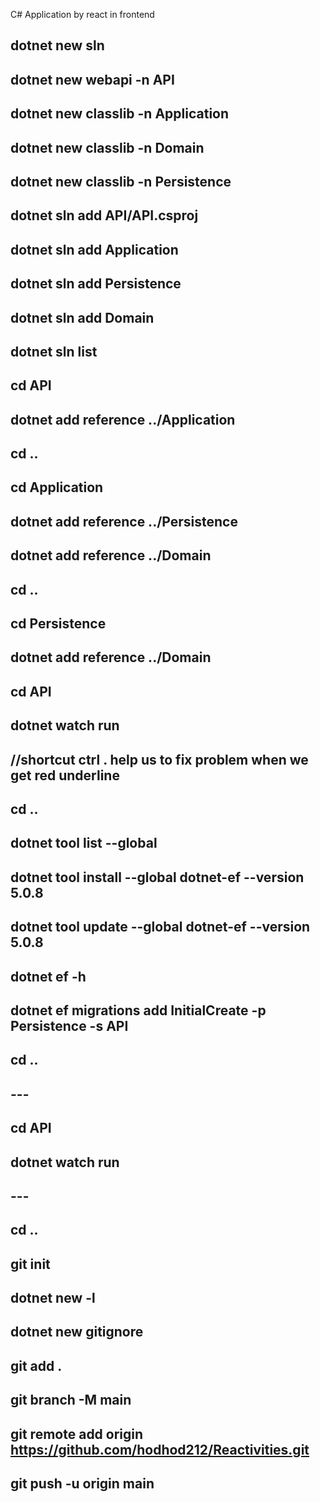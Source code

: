 C# Application by react in frontend
## dotnet new sln

## dotnet new webapi -n API

## dotnet new classlib -n Application

## dotnet new classlib -n Domain

## dotnet new classlib -n Persistence

## dotnet sln add API/API.csproj

## dotnet sln add Application

## dotnet sln add Persistence

## dotnet sln add Domain

## dotnet sln list

## cd API

## dotnet add reference ../Application

## cd ..

## cd Application

## dotnet add reference ../Persistence

## dotnet add reference ../Domain

## cd ..

## cd Persistence

## dotnet add reference ../Domain

## cd API

## dotnet watch run

## //shortcut ctrl . help us to fix problem when we get red underline

## cd ..

## dotnet tool list --global

## dotnet tool install --global dotnet-ef --version 5.0.8

## dotnet tool update --global dotnet-ef --version 5.0.8

## dotnet ef -h

## dotnet ef migrations add InitialCreate -p Persistence -s API

## cd ..

##

## ---

##

## cd API

## dotnet watch run

##

## ---

##

## cd ..

## git init

## dotnet new -l

## dotnet new gitignore

## git add .

## git branch -M main

## git remote add origin https://github.com/hodhod212/Reactivities.git

## git push -u origin main

##
